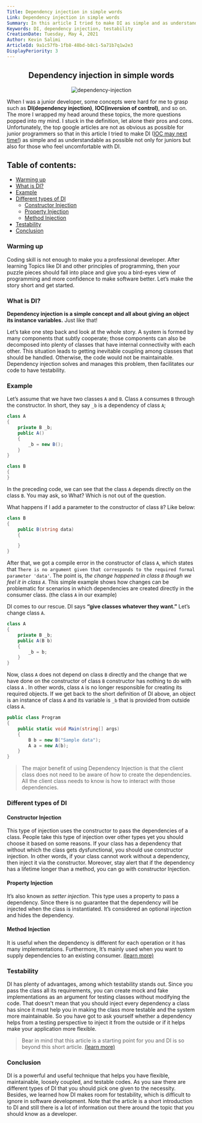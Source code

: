 ```yaml
---
Title: Dependency injection in simple words
Link: Dependency injection in simple words
Summary: In this article I tried to make DI as simple and as understandable as possible not only for juniors but also for those who feel uncomfortable with dependency injection.
Keywords: DI, dependency injection, testability
CreationDate: Tuesday, May 4, 2021
Author: Kevin Salimi
ArticleId: 9a1c57fb-1fb8-48bd-b8c1-5a71b7q1w2e3
DisplayPeriority: 3
---
```


<div align="center">

## Dependency injection in simple words

</div>

<div align="center">

  ![dependency-injection](/data/Images/Dependency-Injection-793x397.png)
  
</div>

When I was a junior developer, some concepts were hard for me to grasp such as **DI(dependency injection)**, **IOC(inversion of control)**, and so on. The more I wrapped my head around these topics, the more questions popped into my mind. I stuck in the definition, let alone their pros and cons. Unfortunately, the top google articles are not as obvious as possible for junior programmers so that in this article I tried to make DI ([IOC may next time!](https://silentexceptions.com/article/Inversion-Of-Control-in-simple-words)) as simple and as understandable as possible not only for juniors but also for those who feel uncomfortable with DI.


## Table of contents:

* [Warming up](#warming-up)
* [What is DI?](#what-is-di)
* [Example](#example)
* [Different types of DI](#different-types-of-di)
    * [Constructor Injection](#constructor-injection)
    * [Property Injection](#property-injection)
    * [Method Injection](#method-injection)
* [Testability](#testability)
* [Conclusion](#conclusion)

### Warming up
Coding skill is not enough to make you a professional developer. After learning Topics like DI and other principles of programming, then your puzzle pieces should fall into place and give you a bird-eyes view of programming and more confidence to make software better. Let’s make the story short and get started.


### What is DI?
**Dependency injection is a simple concept and all about giving an object its instance variables.** Just like that!
 
Let’s take one step back and look at the whole story. A system is formed by many components that subtly cooperate; those components can also be decomposed into plenty of classes that have internal connectivity with each other. This situation leads to getting inevitable coupling among classes that should be handled. Otherwise, the code would not be maintainable. Dependency injection solves and manages this problem, then facilitates our code to have testability.
 
### Example
Let’s assume that we have two classes `A` and `B`. Class `A` consumes `B` through the constructor. In short, they say `_b` is a dependency of class `A`;

```csharp
class A
{
    private B _b;
    public A()
    {
        _b = new B();
    }
}

class B
{
}

```

In the preceding code, we can see that the class `A`  depends directly on the class `B`. You may ask, so What? Which is not out of the question.
 
What happens if I add a parameter to the constructor of class `B`? Like below:

```csharp
class B
{
    public B(string data)
    {

    }
}

```
After that, we got a compile error in the constructor of class `A`, which states that `There is no argument given that corresponds to the required formal parameter 'data'`. The point is, *the change happened in class `B` though we feel it in class `A`*. This simple example shows how changes can be problematic for scenarios in which dependencies are created directly in the consumer class. (the class `A` in our example)
 
DI comes to our rescue. DI says **“give classes whatever they want.”** Let’s change class `A`.


```csharp
class A
{
    private B _b;
    public A(B b)
    {
        _b = b;
    }
}

```
Now, class `A` does not depend on class `B` directly and the change that we have done on the constructor of class `B` constructor has nothing to do with class `A` . In other words, class `A` is no longer responsible for creating its required objects. If we get back to the short definition of DI above, an object is an instance of class `A` and its variable is `_b` that is provided from outside class `A`.
```csharp
public class Program
{
    public static void Main(string[] args)
    {
        B b = new B("Sample data");
        A a = new A(b);
    }
}
```

>The major benefit of using Dependency Injection is that the client class does not need to be aware of how to create the dependencies. All the client class needs to know is how to interact with those dependencies. 


### Different types of DI
#### Constructor Injection
This type of injection uses the constructor to pass the dependencies of a class. People take this type of injection over other types yet you should choose it based on some reasons. If your class has a dependency that without which the class gets dysfunctional, you should use constructor injection. In other words, if your class cannot work without a dependency, then inject it via the constructor. Moreover, stay alert that if the dependency has a lifetime longer than a method, you can go with constructor Injection.
 
#### Property Injection
It’s also known as *setter injection*. This type uses a property to pass a dependency. Since there is no guarantee that the dependency will be injected when the class is instantiated. It’s considered an optional injection and hides the dependency.
 
#### Method Injection
It is useful when the dependency is different for each operation or it has many implementations. Furthermore, It’s mainly used when you want to supply dependencies to an existing consumer. [(learn more)](https://freecontent.manning.com/understanding-method-injection/)

### Testability
DI has plenty of advantages, among which testability stands out. Since you pass the class all its requirements, you can create mock and fake implementations as an argument for testing classes without modifying the code. That doesn't mean that you should inject every dependency a class has since it must help you in making the class more testable and the system more maintainable. So you have got to ask yourself whether a dependency helps from a testing perspective to inject it from the outside or if it helps make your application more flexible.

>Bear in mind that this article is a starting point for you and DI is so beyond this short article. [(learn more)](https://www.youtube.com/watch?v=QtDTfn8YxXg)

### Conclusion 
DI is a powerful and useful technique that helps you have flexible, maintainable, loosely coupled, and testable codes. As you saw there are different types of DI that you should pick one given to the necessity. Besides, we learned how DI makes room for testability, which is difficult to ignore in software development. Note that the article is a short introduction to DI and still there is a lot of information out there around the topic that you should know as a developer.


